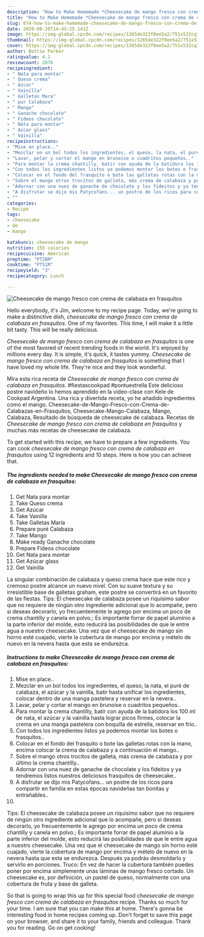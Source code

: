 ```yaml
---
description: "How to Make Homemade *Cheesecake de mango fresco con crema de calabaza en frasquitos*"
title: "How to Make Homemade *Cheesecake de mango fresco con crema de calabaza en frasquitos*"
slug: 674-how-to-make-homemade-cheesecake-de-mango-fresco-con-crema-de-calabaza-en-frasquitos
date: 2020-08-28T14:43:25.141Z
image: https://img-global.cpcdn.com/recipes/1265de322f0ee5a2/751x532cq70/cheesecake-de-mango-fresco-con-crema-de-calabaza-en-frasquitos-foto-principal.jpg
thumbnail: https://img-global.cpcdn.com/recipes/1265de322f0ee5a2/751x532cq70/cheesecake-de-mango-fresco-con-crema-de-calabaza-en-frasquitos-foto-principal.jpg
cover: https://img-global.cpcdn.com/recipes/1265de322f0ee5a2/751x532cq70/cheesecake-de-mango-fresco-con-crema-de-calabaza-en-frasquitos-foto-principal.jpg
author: Bettie Parker
ratingvalue: 4.1
reviewcount: 2076
recipeingredient:
- " Nata para montar"
- " Queso crema"
- " Azcar"
- " Vainilla"
- " Galletas Mara"
- " pur Calabaza"
- " Mango"
- " Ganache chocolate"
- " Fideos chocolate"
- " Nata para montar"
- " Azcar glass"
- " Vainilla"
recipeinstructions:
- "Mise en place.."
- "Mezclar en un bol todos los ingredientes, el queso, la nata, el puré de calabaza, el azúcar y la vainilla, batir hasta unificar los ingredientes, colocar dentro de una manga pastelera y reservar en la nevera.."
- "Lavar, pelar y cortar el mango en brunoise o cuadritos pequeños.."
- "Para montar la crema chantilly, batir con ayuda de la batidora los 100 ml de nata, el azúcar y la vainilla hasta lograr picos firmes, colocar la crema en una manga pastelera con boquilla de estrella, reservar en frío.."
- "Con todos los ingredientes listos ya podemos montar los botes o frasquitos.."
- "Colocar en el fondo del frasquito o bote las galletas rotas con la mano, encima colocar la crema de calabaza y a continuación el mango.."
- "Sobre el mango otros trocitos de galleta, más crema de calabaza y por último la crema chantilly.."
- "Adornar con una nuez de ganache de chocolate y los fideitos y ya tendremos listos nuestros deliciosos frasquitos de cheesecake.."
- "A disfrutar se dijo mis Patycofans... un postre de los ricos para compartir en familia en estas épocas navideñas tan bonitas y entrañables.."
- ""
categories:
- Recipe
tags:
- cheesecake
- de
- mango

katakunci: cheesecake de mango 
nutrition: 155 calories
recipecuisine: American
preptime: "PT28M"
cooktime: "PT51M"
recipeyield: "3"
recipecategory: Lunch

---
```



![*Cheesecake de mango fresco con crema de calabaza en frasquitos*](https://img-global.cpcdn.com/recipes/1265de322f0ee5a2/751x532cq70/cheesecake-de-mango-fresco-con-crema-de-calabaza-en-frasquitos-foto-principal.jpg)

Hello everybody, it's Jim, welcome to my recipe page. Today, we're going to make a distinctive dish, *cheesecake de mango fresco con crema de calabaza en frasquitos*. One of my favorites. This time, I will make it a little bit tasty. This will be really delicious.

*Cheesecake de mango fresco con crema de calabaza en frasquitos* is one of the most favored of recent trending foods in the world. It's enjoyed by millions every day. It is simple, it's quick, it tastes yummy. *Cheesecake de mango fresco con crema de calabaza en frasquitos* is something that I have loved my whole life. They're nice and they look wonderful.

Mira esta rica receta de *Cheesecake de mango fresco con crema de calabaza en frasquitos*. #fiestascookpad #pontuestrella Este delicioso postre navideño lo hemos aprendido en la video-clase con Kele de Cookpad Argentina. Una rica y divertida receta, yo he añadido ingredientes como el mango. Cheesecake-de-Mango-Fresco-con-Crema-de-Calabazas-en-Frasquitos, Cheesecake-Mango-Calabaza, Mango, Calabaza, Resultado de búsqueda de cheesecake de calabaza. Recetas de *Cheesecake de mango fresco con crema de calabaza en frasquitos* y muchas más recetas de cheesecake de calabaza.


To get started with this recipe, we have to prepare a few ingredients. You can cook *cheesecake de mango fresco con crema de calabaza en frasquitos* using 12 ingredients and 10 steps. Here is how you can achieve that.

<!--inarticleads1-->

##### The ingredients needed to make *Cheesecake de mango fresco con crema de calabaza en frasquitos*:

1. Get  Nata para montar
1. Take  Queso crema
1. Get  Azúcar
1. Take  Vainilla
1. Take  Galletas María
1. Prepare  puré Calabaza
1. Take  Mango
1. Make ready  Ganache chocolate
1. Prepare  Fideos chocolate
1. Get  Nata para montar
1. Get  Azúcar glass
1. Get  Vainilla


La singular combinación de calabaza y queso crema hace que este rico y cremoso postre alcance un nuevo nivel. Con su suave textura y su irresistible base de galletas graham, este postre se convertirá en un favorito de las fiestas. Tips: El cheesecake de calabaza posee un riquísimo sabor que no requiere de ningún otro ingrediente adicional que lo acompañe, pero si deseas decorarlo, yo frecuentemente le agrego por encima un poco de crema chantilly y canela en polvo.; Es importante forrar de papel aluminio a la parte inferior del molde, esto reducirá las posibilidades de que le entre agua a nuestro cheesecake. Una vez que el cheesecake de mango sin horno esté cuajado, vierte la cobertura de mango por encima y mételo de nuevo en la nevera hasta que esta se endurezca. 

<!--inarticleads2-->

##### Instructions to make *Cheesecake de mango fresco con crema de calabaza en frasquitos*:

1. Mise en place..
1. Mezclar en un bol todos los ingredientes, el queso, la nata, el puré de calabaza, el azúcar y la vainilla, batir hasta unificar los ingredientes, colocar dentro de una manga pastelera y reservar en la nevera..
1. Lavar, pelar y cortar el mango en brunoise o cuadritos pequeños..
1. Para montar la crema chantilly, batir con ayuda de la batidora los 100 ml de nata, el azúcar y la vainilla hasta lograr picos firmes, colocar la crema en una manga pastelera con boquilla de estrella, reservar en frío..
1. Con todos los ingredientes listos ya podemos montar los botes o frasquitos..
1. Colocar en el fondo del frasquito o bote las galletas rotas con la mano, encima colocar la crema de calabaza y a continuación el mango..
1. Sobre el mango otros trocitos de galleta, más crema de calabaza y por último la crema chantilly..
1. Adornar con una nuez de ganache de chocolate y los fideitos y ya tendremos listos nuestros deliciosos frasquitos de cheesecake..
1. A disfrutar se dijo mis Patycofans... un postre de los ricos para compartir en familia en estas épocas navideñas tan bonitas y entrañables..
1. 


Tips: El cheesecake de calabaza posee un riquísimo sabor que no requiere de ningún otro ingrediente adicional que lo acompañe, pero si deseas decorarlo, yo frecuentemente le agrego por encima un poco de crema chantilly y canela en polvo.; Es importante forrar de papel aluminio a la parte inferior del molde, esto reducirá las posibilidades de que le entre agua a nuestro cheesecake. Una vez que el cheesecake de mango sin horno esté cuajado, vierte la cobertura de mango por encima y mételo de nuevo en la nevera hasta que esta se endurezca. Después ya podrás desmoldarlo y servirlo en porciones. Truco: En vez de hacer la cubertura también puedes poner por encima simplemente unas láminas de mango fresco cortado. Un cheesecake es, por definición, un pastel de queso, normalmente con una cobertura de fruta y base de galleta. 

So that is going to wrap this up for this special food *cheesecake de mango fresco con crema de calabaza en frasquitos* recipe. Thanks so much for your time. I am sure that you can make this at home. There's gonna be interesting food in home recipes coming up. Don't forget to save this page on your browser, and share it to your family, friends and colleague. Thank you for reading. Go on get cooking!
